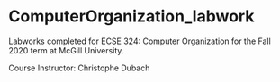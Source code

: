 # ComputerOrganization_labwork

Labworks completed for ECSE 324: Computer Organization for the Fall 2020 term at McGill University. 

Course Instructor: Christophe Dubach
